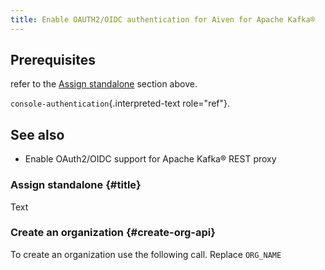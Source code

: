 ```yaml
---
title: Enable OAUTH2/OIDC authentication for Aiven for Apache Kafka®
---
```


## Prerequisites

refer to the [Assign standalone](#title) section above.

`console-authentication`{.interpreted-text role="ref"}.

## See also

-   Enable OAuth2/OIDC support for Apache Kafka® REST proxy

### Assign standalone {#title}

Text

### Create an organization {#create-org-api}

To create an organization use the following call. Replace `ORG_NAME`
